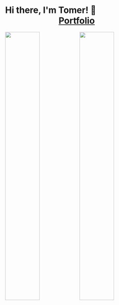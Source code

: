 # Hi there, I'm Tomer! 👋 &nbsp;  &nbsp;  &nbsp;  &nbsp;  &nbsp;  &nbsp;  &nbsp;  &nbsp;  &nbsp;  &nbsp;  &nbsp;  &nbsp;  &nbsp;  &nbsp;  &nbsp;  &nbsp;  &nbsp;  &nbsp;  &nbsp;  &nbsp;  &nbsp;  &nbsp;  &nbsp;  &nbsp;  &nbsp;  &nbsp;  &nbsp;  &nbsp;  [Portfolio](https://portfolio-tomerssh.vercel.app)

<img align="left" width="47%" src="https://github-readme-stats.vercel.app/api?username=tomerssh&show_icons=true&theme=nord" />

<img align="left" width="47%" src="https://github-readme-stats.vercel.app/api/top-langs/?username=tomerssh&layout=compact" />

<!--
![Anurag's GitHub stats](https://github-readme-stats.vercel.app/api?username=tomerssh&show_icons=true&theme=nord)

[![Top Langs](https://github-readme-stats.vercel.app/api/top-langs/?username=tomerssh&layout=compact)](https://github.com/anuraghazra/github-readme-stats)
-->

<!--
**tomerssh/tomerssh** is a ✨ _special_ ✨ repository because its `README.md` (this file) appears on your GitHub profile.

Here are some ideas to get you started:

- 🔭 I’m currently working on ...
- 🌱 I’m currently learning ...
- 👯 I’m looking to collaborate on ...
- 🤔 I’m looking for help with ...
- 💬 Ask me about ...
- 📫 How to reach me: ...
- 😄 Pronouns: ...
- ⚡ Fun fact: ...
-->
